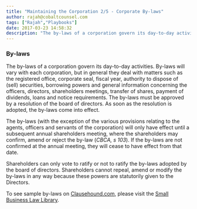 ```yaml
---
title: "Maintaining the Corporation 2/5 - Corporate By-laws"
author: rajah@cobaltcounsel.com
tags: ["Rajah","Playbooks"]
date: 2017-03-23 14:58:32
description: "The by-laws of a corporation govern its day-to-day activities. The by-laws must be approved by a resolution of the board of directors. As soon as the resolution is adopted, the by-laws come into effect."
---
```


### By-laws

The by-laws of a corporation govern its day-to-day activities. By-laws will vary with each corporation, but in general they deal with matters such as the registered office, corporate seal, fiscal year, authority to dispose of (sell) securities, borrowing powers and general information concerning the officers, directors, shareholders meetings, transfer of shares, payment of dividends, loans and notice requirements. The by-laws must be approved by a resolution of the board of directors. As soon as the resolution is adopted, the by-laws come into effect.

The by-laws (with the exception of the various provisions relating to the agents, officers and servants of the corporation) will only have effect until a subsequent annual shareholders meeting, where the shareholders may confirm, amend or reject the by-law (*CBCA, s 103*). If the by-laws are not confirmed at the annual meeting, they will cease to have effect from that date.

Shareholders can only vote to ratify or not to ratify the by-laws adopted by the board of directors. Shareholders cannot repeal, amend or modify the by-laws in any way because these powers are statutorily given to the Directors.

To see sample by-laws on [Clausehound.com](https://about.clausehound.com/), please visit the [Small Business Law Library](https://www.clausehound.com/documents/).
